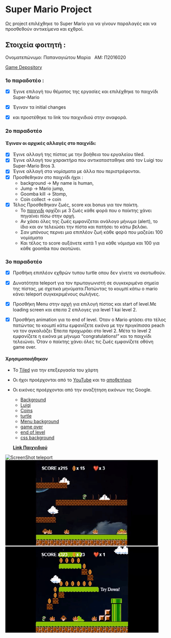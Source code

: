 # Super Mario Project

Ως project επιλέχθηκε το Super Mario για να γίνουν παραλαγές και να προσθεθούν αντικείμενα και εχθροί.

## Στοιχεία φοιτητή :  

Ονοματεπώνυμο: Παπαναγιώτου Μαρία   ΑΜ: Π2016020  

[Game Depository](https://github.com/scarlettmiss/Super-Mario)

### 1o παραδοτέο :

 - [x] Έγινε επιλογή του θέματος της εργασίες και επιλέχθηκε το παιχνίδι Super-Mario 

 - [x] Έγιναν τα initial changes
 - [x] και προστέθηκε το link του παιχνιδιού στην αναφορά. 

### 2o παραδοτέο 

#### Έγιναν οι αρχικές αλλαγές στο παιχνίδι:

- [x] Έγινε αλλαγή της πίστας με την βοήθεια του εργαλείου tiled. 
- [x] Έγινε αλλαγή του χαρακτήρα που αντικατασταθηκε από τον Luigi 
του Super-Mario Bros 3. 
- [x] Έγινε αλλαγή στα νομίσματα με άλλα που περιστρέφονται. 
- [x] Προσθεθηκαν στο παιχνίδι ήχοι : 
  - background -> My name is human, 
  - Jump -> Mario jump, 
  - Goomba kill -> Stomp, 
  - Coin collect -> coin
- [x] Τέλος Προσθεθηκαν ζωές, score και bonus για τον παίκτη.
  - Το [παιχνιδι](https://scarlettmiss.github.io/Super-Mario/) αρχίζει με 3 ζωές κάθε φορά που ο παίκτης χάνει πηγαίνει πίσω στην αρχή.
  - Αν χάσει όλες της ζωές εμφανίζεται ανάλογο μήνυμα (alert), το ίδιο και αν τελειώσει την πίστα και πατήσει το κάτω βελάκι.
  -  Σαν μπόνους περνει μια επιπλέον ζωή κάθε φορά που μαζεύει 100 νομίσματα 
  -  Και τέλος το score αυξάνετε κατά 1 για κάθε νόμισμα και 100 για κάθε goomba που σκοτώνει. 
  
### 3o παραδοτέο 

- [x]  Πρσθήκη επιπλέον εχθρών τυπου turtle οπου δεν γίνετε να σκοτωθούν.
- [x]  Δυνατότητα teleport για τον πρωταγωνιστή σε συγκεκριμένα σημεία της πίστας,
με σχετικά μηνύματα.Πατώντας το κουμπί κάτω ο mario κάνει teleport συγκεκριμένους σωλήνες.
- [x] Προσθήκη Μenu στην αρχή για επιλογή πίστας και start of level.Με loading screen και 
επειτα 2 επιλογες για level 1 kai level 2.
- [x] Προσθήκη animation για το end of level. Όταν ο Mario φτάσει στο τέλος πατώντας το κουμπί
κάτω εμφανίζετε εικόνα με την πριγκίπισσα peach να τον αγκαλιάζει Έπειτα προχωράει στο level 2.
Μέτα το level 2 εμφανίζετε η εικόνα με μήνυμα “congratulations!” και το παιχνίδι τελειώνει. 
Όταν ο παίκτης χάνει όλες τις ζωές εμφανίζετε οθόνη game over.


#### Χρησιμοποιήθηκαν

- To [Tiled](http://www.mapeditor.org) για την επεξεργασία του χάρτη 
- Οι ήχοι προέρχονται από το [YouTube](https://www.youtube.com/watch?v=l5-gja10qkw) και το [αποθετήριο](https://github.com/scarlettmiss/Super-Mario/tree/master/audio) 
- Οι εικόνες προέρχονται από την αναζήτηση εικόνων της Google. 
  - [Background](http://www.powerpointhintergrund.com/uploads/2017/06/--beautiful-wallpaper-backgrounds-and-background-hd-wallpaper-31.jpeg)
  - [Luigi](https://www.spriters-resource.com/nes/supermariobros3/sheet/4230/)
  - [Coins](https://pbs.twimg.com/media/CzByiwsXgAAUUiX.jpg)
  - [turtle](https://www.spriters-resource.com/nes/supermariobros/sheet/52570/)
  - [Menu background](https://wall.alphacoders.com/big.php?i=490259)
  - [game over](https://cdn.voxcdn.com/thumbor/O11OJHp8WkD54IeNCPiDZDbU1M4=/0x0:1531x861/1200x800/filters:focal(644x309:888x553)/cdn.vox-cdn.com/uploads/chorus_image/image/55584747/maxresdefault.0.jpg)
  - [end of level](https://i.pinimg.com/originals/3f/ee/f2/3feef297db2e56baeacde08ae854819f.jpg)
  - [css background](https://wallpaper.wiki/super-mario-backgrounds.html/super-mario-backgrounds-pictures-images) 
  
  **[Link Παιχνιδιού](https://scarlettmiss.github.io/Super-Mario/)**
  
 ![ScreenShot teleport](giphy.gif)
 ![screenshot](final.gif)
 ![screenshot](end.gif)
 
